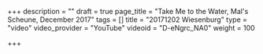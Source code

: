 +++
description = ""
draft = true
page_title = "Take Me to the Water, Mal's Scheune, December 2017"
tags = []
title = "20171202 Wiesenburg"
type = "video"
video_provider = "YouTube"
videoid = "D-eNgrc_NA0"
weight = 100

+++
